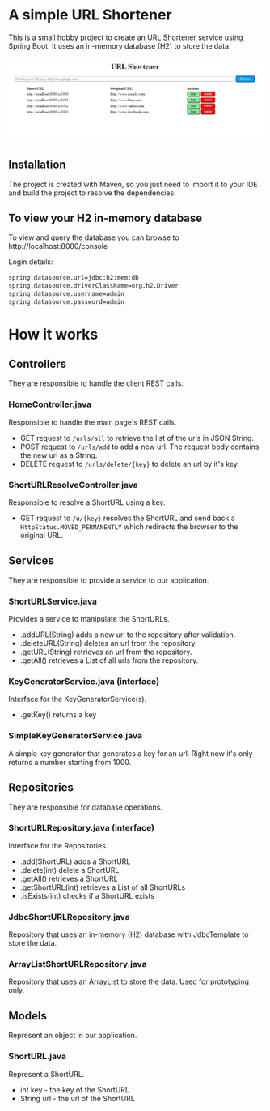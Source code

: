# A simple URL Shortener

This is a small hobby project to create an URL Shortener service using Spring Boot. It uses an in-memory database (H2) to store the data.

![Alt text](screenshot.jpg?raw=true "URL Shortener")

## Installation 
The project is created with Maven, so you just need to import it to your IDE and build the project to resolve the dependencies.

## To view your H2 in-memory database
To view and query the database you can browse to http://localhost:8080/console

Login details:
```
spring.datasource.url=jdbc:h2:mem:db
spring.datasource.driverClassName=org.h2.Driver
spring.datasource.username=admin
spring.datasource.password=admin
```

# How it works

## Controllers
They are responsible to handle the client REST calls.

### HomeController.java
Responsible to handle the main page's REST calls.

- GET request to ```/urls/all``` to retrieve the list of the urls in JSON String.
- POST request to ```/urls/add``` to add a new url. The request body contains the new url as a String.
- DELETE request to ```/urls/delete/{key}``` to delete an url by it's key.

### ShortURLResolveController.java
Responsible to resolve a ShortURL using a key.

- GET request to ```/u/{key}``` resolves the ShortURL and send back a ```HttpStatus.MOVED_PERMANENTLY``` which redirects the browser to the original URL.

## Services
They are responsible to provide a service to our application.

### ShortURLService.java
Provides a service to manipulate the ShortURLs.

- .addURL(String) adds a new url to the repository after validation.
- .deleteURL(String) deletes an url from the repository.
- .getURL(String) retrieves an url from the repository.
- .getAll() retrieves a List of all urls from the repository.

### KeyGeneratorService.java (interface)
Interface for the KeyGeneratorService(s).

- .getKey() returns a key

### SimpleKeyGeneratorService.java
A simple key generator that generates a key for an url. Right now it's only returns a number starting from 1000.

## Repositories
They are responsible for database operations.

### ShortURLRepository.java (interface)
Interface for the Repositories.

- .add(ShortURL) adds a ShortURL
- .delete(int) delete a ShortURL
- .getAll() retrieves a ShortURL
- .getShortURL(int) retrieves a List of all ShortURLs
- .isExists(int) checks if a ShortURL exists

### JdbcShortURLRepository.java
Repository that uses an in-memory (H2) database with JdbcTemplate to store the data.

### ArrayListShortURLRepository.java
Repository that uses an ArrayList to store the data. Used for prototyping only.

## Models
Represent an object in our application.

### ShortURL.java
Represent a ShortURL.

- int key - the key of the ShortURL
- String url - the url of the ShortURL
